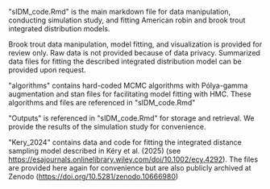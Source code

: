 "sIDM_code.Rmd" is the main markdown file for data manipulation, conducting simulation study, and fitting American robin and brook trout integrated distribution models. 

Brook trout data manipulation, model fitting, and visualization is provided for review only. Raw data is not provided because of data privacy. Summarized data files for fitting the described integrated distribution model can be provided upon request.

"algorithms" contains hard-coded MCMC algorithms with Pólya-gamma augmentation and stan files for facilitating model fitting with HMC. These algorithms and files are referenced in "sIDM_code.Rmd"

"Outputs" is referenced in "sIDM_code.Rmd" for storage and retrieval. We provide the results of the simulation study for convenience.  

"Kery_2024" contains data and code for fitting the integrated distance sampling model described in Kéry et al. (2025) (see https://esajournals.onlinelibrary.wiley.com/doi/10.1002/ecy.4292).
The files are provided here again for convenience but are also publicly archived at Zenodo (https://doi.org/10.5281/zenodo.10666980) 


